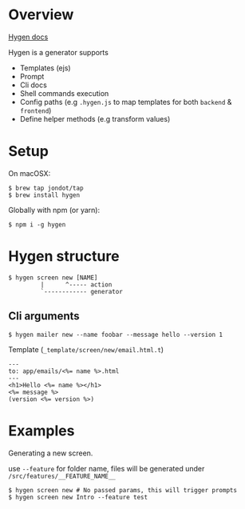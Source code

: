 # Overview

[Hygen docs](http://www.hygen.io/docs/generators)

Hygen is a generator supports
- Templates (ejs)
- Prompt
- Cli docs
- Shell commands execution
- Config paths (e.g `.hygen.js` to map templates for both `backend` & `frontend`)
- Define helper methods (e.g transform values)

# Setup

On macOSX:

```
$ brew tap jondot/tap
$ brew install hygen
```

Globally with npm (or yarn):
```
$ npm i -g hygen
```

# Hygen structure

```
$ hygen screen new [NAME]
         |      ^----- action
         `------------ generator
```

## Cli arguments

```
$ hygen mailer new --name foobar --message hello --version 1
```

Template (`_template/screen/new/email.html.t`)

```
---
to: app/emails/<%= name %>.html
---
<h1>Hello <%= name %></h1>
<%= message %>
(version <%= version %>)
```

# Examples

Generating a new screen. 

use `--feature` for folder name, files will be generated under `/src/features/__FEATURE_NAME__`

```
$ hygen screen new # No passed params, this will trigger prompts
$ hygen screen new Intro --feature test

```